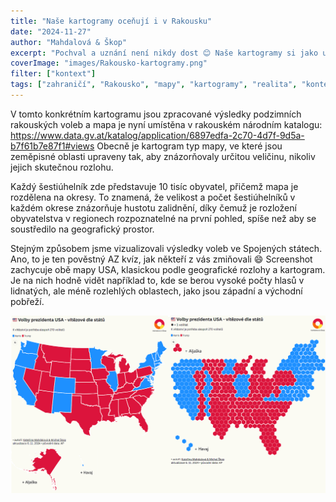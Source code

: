 ```yaml
---
title: "Naše kartogramy oceňují i v Rakousku"
date: "2024-11-27"
author: "Mahdalová & Škop"
excerpt: "Pochval a uznání není nikdy dost 😊⁣ Naše kartogramy si jako ukázkové vybrali nejvyšší statistici Rakouska."
coverImage: "images/Rakousko-kartogramy.png"
filter: ["kontext"]
tags: ["zahraničí", "Rakousko", "mapy", "kartogramy", "realita", "kontext"]
---
```

V tomto konkrétním kartogramu jsou zpracované výsledky podzimních rakouských voleb a mapa je nyní umístěna v rakouském národním katalogu: https://www.data.gv.at/katalog/application/6897edfa-2c70-4d7f-9d5a-b7f61b7e87f1#views
Obecně je kartogram typ mapy, ve které jsou zeměpisné oblasti upraveny tak, aby znázorňovaly určitou veličinu, nikoliv jejich skutečnou rozlohu.

Každý šestiúhelník zde představuje 10 tisíc obyvatel, přičemž mapa je rozdělena na okresy. To znamená, že velikost a počet šestiúhelníků v každém okrese znázorňuje hustotu zalidnění, díky čemuž je rozložení obyvatelstva v regionech rozpoznatelné na první pohled, spíše než aby se soustředilo na geografický prostor.

Stejným způsobem jsme vizualizovali výsledky voleb ve Spojených státech. Ano, to je ten pověstný AZ kvíz, jak někteří z vás zmiňovali 😄 Screenshot zachycuje obě mapy USA, klasickou podle geografické rozlohy a kartogram. Je na nich hodně vidět například to, kde se berou vysoké počty hlasů v lidnatých, ale méně rozlehlých oblastech, jako jsou západní a východní pobřeží.

![Klasická mapa primárně zobrazuje rozlogu jednotlivých států, zatímco kartogram zobrazuje - v tomto případě - počty voličů. Jak velký je to rozdíl, je vidět na těchto dvou mapách USA s výsledky prezidentských voleb.](images/Kartogram-USA-volby-2024.png)
